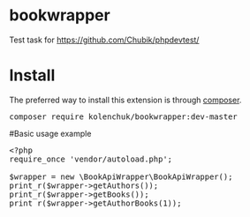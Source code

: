 # bookwrapper
Test task for https://github.com/Chubik/phpdevtest/

# Install
The preferred way to install this extension is through <a href="http://getcomposer.org/download/">composer</a>.<br />
<pre>
composer require kolenchuk/bookwrapper:dev-master
</pre>

#Basic usage example
<pre>
&lt;?php
require_once 'vendor/autoload.php';

$wrapper = new \BookApiWrapper\BookApiWrapper();
print_r($wrapper->getAuthors());
print_r($wrapper->getBooks());
print_r($wrapper->getAuthorBooks(1));
</pre>

